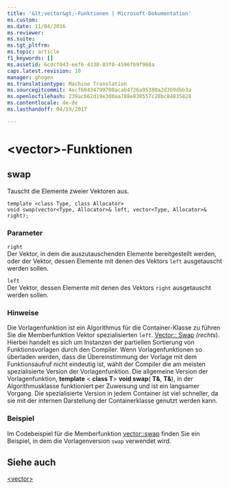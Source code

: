 ```yaml
---
title: '&lt;vector&gt;-Funktionen | Microsoft-Dokumentation'
ms.custom: 
ms.date: 11/04/2016
ms.reviewer: 
ms.suite: 
ms.tgt_pltfrm: 
ms.topic: article
f1_keywords: []
ms.assetid: 6cdcf043-eef6-4330-83f0-4596fb9f968a
caps.latest.revision: 10
manager: ghogen
ms.translationtype: Machine Translation
ms.sourcegitcommit: 4ecf60434799708acab4726a95380a2d3b9dbb3a
ms.openlocfilehash: 239ac662d19e3d0aa788e830557c28bc84835828
ms.contentlocale: de-de
ms.lasthandoff: 04/19/2017

---
```

# <a name="ltvectorgt-functions"></a>&lt;vector&gt;-Funktionen

  
##  <a name="swap"></a> swap  
 Tauscht die Elemente zweier Vektoren aus.  
  
```  
template <class Type, class Allocator>  
void swap(vector<Type, Allocator>& left, vector<Type, Allocator>& right);
```  
  
### <a name="parameters"></a>Parameter  
 `right`  
 Der Vektor, in dem die auszutauschenden Elemente bereitgestellt werden, oder der Vektor, dessen Elemente mit denen des Vektors `left` ausgetauscht werden sollen.  
  
 `left`  
 Der Vektor, dessen Elemente mit denen des Vektors `right` ausgetauscht werden sollen.  
  
### <a name="remarks"></a>Hinweise  
 Die Vorlagenfunktion ist ein Algorithmus für die Container-Klasse zu führen Sie die Memberfunktion Vektor spezialisierten `left`. [Vector:: Swap](../standard-library/vector-class.md) *(rechts*). Hierbei handelt es sich um Instanzen der partiellen Sortierung von Funktionsvorlagen durch den Compiler. Wenn Vorlagenfunktionen so überladen werden, dass die Übereinstimmung der Vorlage mit dem Funktionsaufruf nicht eindeutig ist, wählt der Compiler die am meisten spezialisierte Version der Vorlagenfunktion. Die allgemeine Version der Vorlagenfunktion, **template** \< **class T**> **void swap**( **T&**, **T&**), in der Algorithmusklasse funktioniert per Zuweisung und ist ein langsamer Vorgang. Die spezialisierte Version in jedem Container ist viel schneller, da sie mit der internen Darstellung der Containerklasse genutzt werden kann.  
  
### <a name="example"></a>Beispiel  
  Im Codebeispiel für die Memberfunktion [vector::swap](../standard-library/vector-class.md) finden Sie ein Beispiel, in dem die Vorlagenversion `swap` verwendet wird.  
  
## <a name="see-also"></a>Siehe auch  
 [\<vector>](../standard-library/vector.md)


